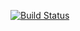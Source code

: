 [![Build Status](https://travis-ci.org/Feasoron/red-squirrel-core.svg?branch=develop)](https://travis-ci.org/Feasoron/red-squirrel-core)
